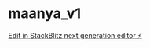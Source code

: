 # maanya_v1

[Edit in StackBlitz next generation editor ⚡️](https://stackblitz.com/~/github.com/tempt9008/maanya_v1)